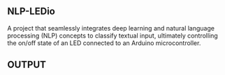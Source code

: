 ## NLP-LEDio
A project that seamlessly integrates deep learning and natural language processing (NLP) concepts to classify textual input, ultimately controlling the on/off state of an LED connected to an Arduino microcontroller. 
## OUTPUT
